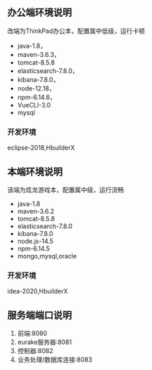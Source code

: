## 办公端环境说明
改端为ThinkPad办公本，配置属中低级，运行卡顿

- java-1.8，
- maven-3.6.3，
- tomcat-8.5.8
- elasticsearch-7.8.0，
- kibana-7.8.0，
- node-12.18，
- npm-6.14.6，
- VueCLI-3.0
- mysql

### 开发环境
eclipse-2018,HbuilderX

## 本端环境说明
该端为炫龙游戏本，配置属中级，运行流畅

- java-1.8
- maven-3.6.2
- tomcat-8.5.8
- elasticsearch-7.8.0
- kibana-7.8.0
- node.js-14.5
- npm-6.14.5
- mongo,mysql,oracle

### 开发环境
idea-2020,HbuilderX

## 服务端端口说明
1. 前端:8080
2. eurake服务器:8081
3. 控制器:8082
4. 业务处理/数据库连接:8083
